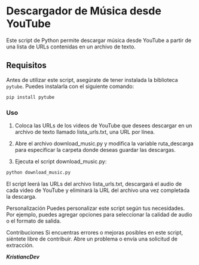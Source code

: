 # Descargador de Música desde YouTube

Este script de Python permite descargar música desde YouTube a partir de una lista de URLs contenidas en un archivo de texto.

## Requisitos

Antes de utilizar este script, asegúrate de tener instalada la biblioteca `pytube`. Puedes instalarla con el siguiente comando:

```bash
pip install pytube
```

### Uso

1. Coloca las URLs de los videos de YouTube que desees descargar en un archivo de texto llamado lista_urls.txt, una URL por línea.

2. Abre el archivo download_music.py y modifica la variable ruta_descarga para especificar la carpeta donde deseas guardar las descargas.

3. Ejecuta el script download_music.py:

```bash
python download_music.py
```

El script leerá las URLs del archivo lista_urls.txt, descargará el audio de cada video de YouTube y eliminará la URL del archivo una vez completada la descarga.

Personalización
Puedes personalizar este script según tus necesidades. Por ejemplo, puedes agregar opciones para seleccionar la calidad de audio o el formato de salida.

Contribuciones
Si encuentras errores o mejoras posibles en este script, siéntete libre de contribuir. Abre un problema o envía una solicitud de extracción.

**_KristiancDev_**
